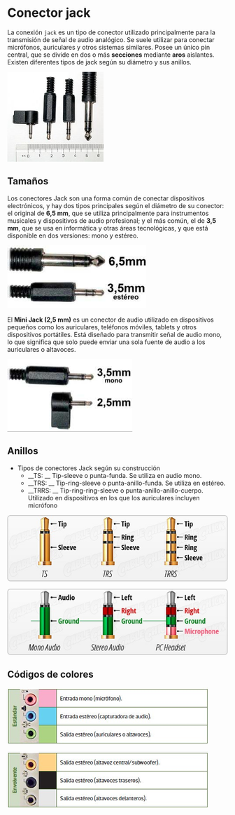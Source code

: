 # Conector jack

La conexión ``jack`` es un tipo de conector utilizado principalmente para la transmisión de señal de audio analógico. Se suele utilizar para conectar micrófonos, auriculares y otros sistemas similares. Posee un único pin central, que se divide en dos o más **secciones** mediante **aros** aislantes. Existen diferentes tipos de jack según su diámetro y sus anillos.

![imagen](img/6_Conectores_de_audio1.png)

## Tamaños

Los conectores Jack son una forma común de conectar dispositivos electrónicos, y hay dos tipos principales según el diámetro de su conector: el original de **6,5 mm**, que se utiliza principalmente para instrumentos musicales y dispositivos de audio profesional; y el más común, el de **3,5 mm**, que se usa en informática y otras áreas tecnológicas, y que está disponible en dos versiones: mono y estéreo.

![imagen](img/6_Conectores_de_audio3.jpg)

El **Mini Jack (2,5 mm)** es un conector de audio utilizado en dispositivos pequeños como los auriculares, teléfonos móviles, tablets y otros dispositivos portátiles. Está diseñado para transmitir señal de audio mono, lo que significa que solo puede enviar una sola fuente de audio a los auriculares o altavoces.

![imagen](img/6_Conectores_de_audio2.jpg)

## Anillos

* Tipos de conectores Jack según su construcción
  * __TS: __ Tip\-sleeve o punta\-funda\. Se utiliza en audio mono\.
  * __TRS: __ Tip\-ring\-sleeve o punta\-anillo\-funda\. Se utiliza en estéreo\.
  * __TRRS: __ Tip\-ring\-ring\-sleeve o punta\-anillo\-anillo\-cuerpo\. Utilizado en dispositivos en los que los auriculares incluyen micrófono

![imagen](img/6_Conectores_de_audio5.jpg)

![imagen](img/6_Conectores_de_audio6.jpg)

## Códigos de colores

![imagen](img/6_Conectores_de_audio7.jpg)

![imagen](img/6_Conectores_de_audio8.jpg)
